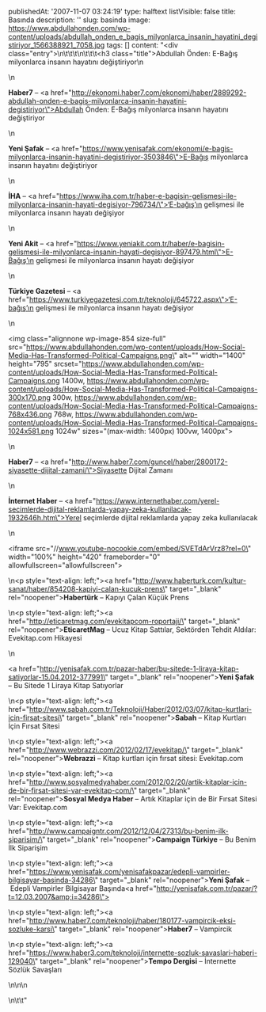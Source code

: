 publishedAt: '2007-11-07 03:24:19'
type: halftext
listVisible: false
title: Basında
description: ''
slug: basinda
image: https://www.abdullahonden.com/wp-content/uploads/abdullah_onden_e_bagis_milyonlarca_insanin_hayatini_degistiriyor_1566388921_7058.jpg
tags: []
content: "<div class=\"entry\">\n\t\t\t\n\t\t\t<h3 class=\"title\">Abdullah Önden: E-Bağış milyonlarca insanın hayatını değiştiriyor</h3>\n<p></p>\n<p><strong>Haber7</strong> –&nbsp;<a href=\"http://ekonomi.haber7.com/ekonomi/haber/2889292-abdullah-onden-e-bagis-milyonlarca-insanin-hayatini-degistiriyor\">Abdullah Önden: E-Bağış milyonlarca insanın hayatını değiştiriyor</a></p>\n<p><strong>Yeni Şafak</strong> – <a href=\"https://www.yenisafak.com/ekonomi/e-bagis-milyonlarca-insanin-hayatini-degistiriyor-3503846\">E-Bağış milyonlarca insanın hayatını değiştiriyor</a></p>\n<p><strong>İHA</strong> – <a href=\"https://www.iha.com.tr/haber-e-bagisin-gelismesi-ile-milyonlarca-insanin-hayati-degisiyor-796734/\">‘E-bağış’ın gelişmesi ile milyonlarca insanın hayatı değişiyor</a></p>\n<p><strong>Yeni Akit</strong> – <a href=\"https://www.yeniakit.com.tr/haber/e-bagisin-gelismesi-ile-milyonlarca-insanin-hayati-degisiyor-897479.html\">E-Bağış’ın gelişmesi ile milyonlarca insanın hayatı değişiyor</a></p>\n<p><strong>Türkiye Gazetesi</strong> – <a href=\"https://www.turkiyegazetesi.com.tr/teknoloji/645722.aspx\">‘E-bağış’ın gelişmesi ile milyonlarca insanın hayatı değişiyor</a></p>\n<p><img class=\"alignnone wp-image-854 size-full\" src=\"https://www.abdullahonden.com/wp-content/uploads/How-Social-Media-Has-Transformed-Political-Campaigns.png\" alt=\"\" width=\"1400\" height=\"795\" srcset=\"https://www.abdullahonden.com/wp-content/uploads/How-Social-Media-Has-Transformed-Political-Campaigns.png 1400w, https://www.abdullahonden.com/wp-content/uploads/How-Social-Media-Has-Transformed-Political-Campaigns-300x170.png 300w, https://www.abdullahonden.com/wp-content/uploads/How-Social-Media-Has-Transformed-Political-Campaigns-768x436.png 768w, https://www.abdullahonden.com/wp-content/uploads/How-Social-Media-Has-Transformed-Political-Campaigns-1024x581.png 1024w\" sizes=\"(max-width: 1400px) 100vw, 1400px\"></p>\n<p><strong>Haber7</strong> – <a href=\"http://www.haber7.com/guncel/haber/2800172-siyasette-dijital-zamani/\">Siyasette Dijital Zamanı</a></p>\n<p><strong>İnternet Haber</strong> –&nbsp;<a href=\"https://www.internethaber.com/yerel-secimlerde-dijital-reklamlarda-yapay-zeka-kullanilacak-1932646h.htm\">Yerel seçimlerde dijital reklamlarda yapay zeka kullanılacak</a></p>\n<p><iframe src=\"//www.youtube-nocookie.com/embed/SVETdArVrz8?rel=0\" width=\"100%\" height=\"420\" frameborder=\"0\" allowfullscreen=\"allowfullscreen\"></iframe></p>\n<p style=\"text-align: left;\"><a href=\"http://www.haberturk.com/kultur-sanat/haber/854208-kapiyi-calan-kucuk-prens\" target=\"_blank\" rel=\"noopener\"><strong>Habertürk</strong> – Kapıyı Çalan Küçük Prens</a></p>\n<p style=\"text-align: left;\"><a href=\"http://eticaretmag.com/evekitapcom-roportaji/\" target=\"_blank\" rel=\"noopener\"><strong>EticaretMag</strong> –&nbsp;Ucuz Kitap Sattılar, Sektörden Tehdit Aldılar: Evekitap.com Hikayesi</a></p>\n<p><a href=\"http://yenisafak.com.tr/pazar-haber/bu-sitede-1-liraya-kitap-satiyorlar-15.04.2012-377991\" target=\"_blank\" rel=\"noopener\"><strong>Yeni Şafak</strong> – Bu Sitede 1 Liraya Kitap Satıyorlar</a></p>\n<p style=\"text-align: left;\"><a href=\"http://www.sabah.com.tr/Teknoloji/Haber/2012/03/07/kitap-kurtlari-icin-firsat-sitesi\" target=\"_blank\" rel=\"noopener\"><strong>Sabah</strong> – Kitap Kurtları İçin Fırsat Sitesi</a></p>\n<p style=\"text-align: left;\"><a href=\"http://www.webrazzi.com/2012/02/17/evekitap/\" target=\"_blank\" rel=\"noopener\"><strong>Webrazzi</strong> –&nbsp;Kitap kurtları için fırsat sitesi: Evekitap.com</a></p>\n<p style=\"text-align: left;\"><a href=\"http://www.sosyalmedyahaber.com/2012/02/20/artik-kitaplar-icin-de-bir-firsat-sitesi-var-evekitap-com/\" target=\"_blank\" rel=\"noopener\"><strong>Sosyal Medya Haber</strong> –&nbsp;Artık Kitaplar için de Bir Fırsat Sitesi Var: Evekitap.com</a></p>\n<p style=\"text-align: left;\"><a href=\"http://www.campaigntr.com/2012/12/04/27313/bu-benim-ilk-siparisim/\" target=\"_blank\" rel=\"noopener\"><strong>Campaign Türkiye</strong> – Bu Benim İlk Siparişim</a></p>\n<p style=\"text-align: left;\"><a href=\"https://www.yenisafak.com/yenisafakpazar/edepli-vampirler-bilgisayar-basinda-34286\" target=\"_blank\" rel=\"noopener\"><strong>Yeni Şafak</strong> –&nbsp;Edepli Vampirler Bilgisayar Başında</a><a href=\"http://yenisafak.com.tr/pazar/?t=12.03.2007&amp;i=34286\"><br></a></p>\n<p style=\"text-align: left;\"><a href=\"http://www.haber7.com/teknoloji/haber/180177-vampircik-eksi-sozluke-karsi\" target=\"_blank\" rel=\"noopener\"><strong>Haber7</strong> – Vampircik</a></p>\n<p style=\"text-align: left;\"><a href=\"https://www.haber3.com/teknoloji/internette-sozluk-savaslari-haberi-129040\" target=\"_blank\" rel=\"noopener\"><strong>Tempo Dergisi</strong> – İnternette Sözlük Savaşları</a></p>\n\n\n<p></p>\n\t\t</div>"
